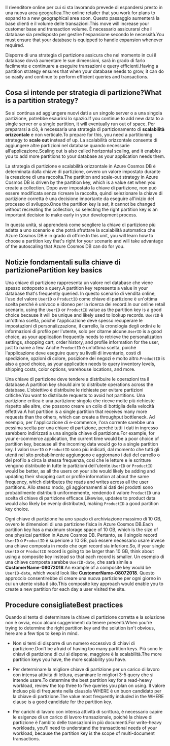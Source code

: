<span data-ttu-id="94f52-101">Il rivenditore online per cui si sta lavorando prevede di espandersi presto in una nuova area geografica.</span><span class="sxs-lookup"><span data-stu-id="94f52-101">The online retailer that you work for plans to expand to a new geographical area soon.</span></span> <span data-ttu-id="94f52-102">Questo passaggio aumenterà la base clienti e il volume delle transazioni.</span><span class="sxs-lookup"><span data-stu-id="94f52-102">This move will increase your customer base and transaction volume.</span></span> <span data-ttu-id="94f52-103">È necessario assicurarsi che il database sia predisposto per gestire l'espansione secondo le necessità.</span><span class="sxs-lookup"><span data-stu-id="94f52-103">You must ensure that your database is equipped to handle expansion whenever required.</span></span>

<span data-ttu-id="94f52-104">Disporre di una strategia di partizione assicura che nel momento in cui il database dovrà aumentare le sue dimensioni, sarà in grado di farlo facilmente e continuare a eseguire transazioni e query efficienti.</span><span class="sxs-lookup"><span data-stu-id="94f52-104">Having a partition strategy ensures that when your database needs to grow, it can do so easily and continue to perform efficient queries and transactions.</span></span>

## <a name="what-is-a-partition-strategy"></a><span data-ttu-id="94f52-105">Cosa si intende per strategia di partizione?</span><span class="sxs-lookup"><span data-stu-id="94f52-105">What is a partition strategy?</span></span>

<span data-ttu-id="94f52-106">Se si continua ad aggiungere nuovi dati a un singolo server o a una singola partizione, potrebbe esaurirsi lo spazio.</span><span class="sxs-lookup"><span data-stu-id="94f52-106">If you continue to add new data to a single server or a single partition, it will eventually run out of space.</span></span> <span data-ttu-id="94f52-107">Per prepararsi a ciò, è necessaria una strategia di partizionamento di **scalabilità orizzontale** e non verticale.</span><span class="sxs-lookup"><span data-stu-id="94f52-107">To prepare for this, you need a partitioning strategy to **scale out** instead of up.</span></span> <span data-ttu-id="94f52-108">La scalabilità orizzontale consente di aggiungere altre partizioni nel database quando necessarie all'applicazione.</span><span class="sxs-lookup"><span data-stu-id="94f52-108">Scaling out is also called horizontal scaling, and it enables you to add more partitions to your database as your application needs them.</span></span>

<span data-ttu-id="94f52-109">La strategia di partizione e scalabilità orizzontale in Azure Cosmos DB è determinata dalla chiave di partizione, ovvero un valore impostato durante la creazione di una raccolta.</span><span class="sxs-lookup"><span data-stu-id="94f52-109">The partition and scale-out strategy in Azure Cosmos DB is driven by the partition key, which is a value set when you create a collection.</span></span> <span data-ttu-id="94f52-110">Dopo aver impostato la chiave di partizione, non può essere modificata senza ricreare la raccolta, quindi selezionare la chiave di partizione corretta è una decisione importante da eseguire all'inizio del processo di sviluppo.</span><span class="sxs-lookup"><span data-stu-id="94f52-110">Once the partition key is set, it cannot be changed without recreating the collection, so selecting the right partition key is an important decision to make early in your development process.</span></span>  

<span data-ttu-id="94f52-111">In questa unità, si apprenderà come scegliere la chiave di partizione più adatta a uno scenario e che potrà sfruttare la scalabilità automatica che Azure Cosmos DB è in grado di offrire.</span><span class="sxs-lookup"><span data-stu-id="94f52-111">In this unit, you will learn how to choose a partition key that's right for your scenario and will take advantage of the autoscaling that Azure Cosmos DB can do for you.</span></span>

## <a name="partition-key-basics"></a><span data-ttu-id="94f52-112">Notizie fondamentali sulla chiave di partizione</span><span class="sxs-lookup"><span data-stu-id="94f52-112">Partition key basics</span></span>

<span data-ttu-id="94f52-113">Una chiave di partizione rappresenta un valore nel database che viene spesso sottoposto a query.</span><span class="sxs-lookup"><span data-stu-id="94f52-113">A partition key represents a value in your database that's frequently queried.</span></span> <span data-ttu-id="94f52-114">In questo scenario di vendita online, l'uso del valore `UserID` o `ProductID` come chiave di partizione è un'ottima scelta perché è univoco e idoneo per la ricerca dei record.</span><span class="sxs-lookup"><span data-stu-id="94f52-114">In our online retail scenario, using the `UserID` or `ProductID` value as the partition key is a good choice because it will be unique and likely used to lookup records.</span></span> <span data-ttu-id="94f52-115">`UserID` è un'ottima scelta, poiché l'applicazione deve spesso recuperare le impostazioni di personalizzazione, il carrello, la cronologia degli ordini e le informazioni di profilo per l'utente, solo per citarne alcune.</span><span class="sxs-lookup"><span data-stu-id="94f52-115">`UserID` is a good choice, as your application frequently needs to retrieve the personalization settings, shopping cart, order history, and profile information for the user, just to name a few.</span></span> <span data-ttu-id="94f52-116">Anche `ProductID` è un'ottima scelta, poiché l'applicazione deve eseguire query su livelli di inventario, costi di spedizione, opzioni di colore, posizione dei negozi e molto altro.</span><span class="sxs-lookup"><span data-stu-id="94f52-116">`ProductID` is also a good choice, as your application needs to query inventory levels, shipping costs, color options, warehouse locations, and more.</span></span>

<span data-ttu-id="94f52-117">Una chiave di partizione deve tendere a distribuire le operazioni tra il database.</span><span class="sxs-lookup"><span data-stu-id="94f52-117">A partition key should aim to distribute operations across the database.</span></span> <span data-ttu-id="94f52-118">L'obiettivo è distribuire le richieste per evitare partizioni critiche.</span><span class="sxs-lookup"><span data-stu-id="94f52-118">You want to distribute requests to avoid hot partitions.</span></span> <span data-ttu-id="94f52-119">Una partizione critica è una partizione singola che riceve molte più richieste rispetto alle altre, che possono creare un collo di bottiglia della velocità effettiva.</span><span class="sxs-lookup"><span data-stu-id="94f52-119">A hot partition is a single partition that receives many more requests than the others, which can create a throughput bottleneck.</span></span> <span data-ttu-id="94f52-120">Ad esempio, per l'applicazione di e-commerce, l'ora corrente sarebbe una pessima scelta per una chiave di partizione, perché tutti i dati in ingresso sarebbero indirizzati a una singola chiave di partizione.</span><span class="sxs-lookup"><span data-stu-id="94f52-120">For example, for your e-commerce application, the current time would be a poor choice of partition key, because all the incoming data would go to a single partition key.</span></span> <span data-ttu-id="94f52-121">I valori `UserID` o `ProductID` sono più indicati, dal momento che tutti gli utenti nel sito probabilmente aggiungono e aggiornano i dati del carrello o del profilo a circa la stessa frequenza, così che le letture e le scritture vengono distribuite in tutte le partizioni dell'utente.</span><span class="sxs-lookup"><span data-stu-id="94f52-121">`UserID` or `ProductID` would be better, as all the users on your site would likely be adding and updating their shopping cart or profile information at about the same frequency, which distributes the reads and writes across all the user partitions.</span></span> <span data-ttu-id="94f52-122">Allo stesso modo, gli aggiornamenti ai dati dei prodotti sono probabilmente distribuiti uniformemente, rendendo il valore `ProductID` una scelta di chiave di partizione efficace.</span><span class="sxs-lookup"><span data-stu-id="94f52-122">Likewise, updates to product data would also likely be evenly distributed, making `ProductID` a good partition key choice.</span></span>

<span data-ttu-id="94f52-123">Ogni chiave di partizione ha uno spazio di archiviazione massimo di 10 GB, ovvero le dimensioni di una partizione fisica in Azure Cosmos DB.</span><span class="sxs-lookup"><span data-stu-id="94f52-123">Each partition key has a maximum storage space of 10 GB, which is the size of one physical partition in Azure Cosmos DB.</span></span> <span data-ttu-id="94f52-124">Pertanto, se il singolo record `UserID` o `ProductID` è superiore a 10 GB, può essere necessario usare invece una chiave composta in modo che ogni record sia inferiore.</span><span class="sxs-lookup"><span data-stu-id="94f52-124">So, if your single `UserID` or `ProductID` record is going to be larger than 10 GB, think about using a composite key instead so that each record is smaller.</span></span> <span data-ttu-id="94f52-125">Un esempio di una chiave composta sarebbe `UserID-date`, che sarà simile a **CustomerName-08072018**.</span><span class="sxs-lookup"><span data-stu-id="94f52-125">An example of a composite key would be `UserID-date`, which would look like **CustomerName-08072018**.</span></span> <span data-ttu-id="94f52-126">Questo approccio consentirebbe di creare una nuova partizione per ogni giorno in cui un utente visita il sito.</span><span class="sxs-lookup"><span data-stu-id="94f52-126">This composite key approach would enable you to create a new partition for each day a user visited the site.</span></span>

## <a name="best-practices"></a><span data-ttu-id="94f52-127">Procedure consigliate</span><span class="sxs-lookup"><span data-stu-id="94f52-127">Best practices</span></span>

<span data-ttu-id="94f52-128">Quando si tenta di determinare la chiave di partizione corretta e la soluzione non è ovvia, ecco alcuni suggerimenti da tenere presenti.</span><span class="sxs-lookup"><span data-stu-id="94f52-128">When you're trying to determine the right partition key and the solution isn't obvious, here are a few tips to keep in mind.</span></span>

* <span data-ttu-id="94f52-129">Non si temi di disporre di un numero eccessivo di chiavi di partizione.</span><span class="sxs-lookup"><span data-stu-id="94f52-129">Don’t be afraid of having too many partition keys.</span></span> <span data-ttu-id="94f52-130">Più sono le chiavi di partizione di cui si dispone, maggiore è la scalabilità.</span><span class="sxs-lookup"><span data-stu-id="94f52-130">The more partition keys you have, the more scalability you have.</span></span>

* <span data-ttu-id="94f52-131">Per determinare la migliore chiave di partizione per un carico di lavoro con intensa attività di lettura, esaminare le migliori 3-5 query che si intende usare.</span><span class="sxs-lookup"><span data-stu-id="94f52-131">To determine the best partition key for a read-heavy workload, review the top three to five queries you plan on using.</span></span> <span data-ttu-id="94f52-132">Il valore incluso più di frequente nella clausola WHERE è un buon candidato per la chiave di partizione.</span><span class="sxs-lookup"><span data-stu-id="94f52-132">The value most frequently included in the WHERE clause is a good candidate for the partition key.</span></span>

* <span data-ttu-id="94f52-133">Per carichi di lavoro con intensa attività di scrittura, è necessario capire le esigenze di un carico di lavoro transazionale, poiché la chiave di partizione è l'ambito delle transazioni in più documenti.</span><span class="sxs-lookup"><span data-stu-id="94f52-133">For write-heavy workloads, you'll need to understand the transactional needs of your workload, because the partition key is the scope of multi-document transactions.</span></span>
